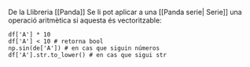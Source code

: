 De la Llibreria [[Panda]] Se li pot aplicar a una [[Panda serie| Serie]] una operació aritmètica si aquesta és vectoritzable:

```
df['A'] * 10
df['A'] < 10 # retorna bool
np.sin(de['A']) # en cas que siguin números
df['A'].str.to_lower() # en cas que sigui str
```